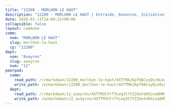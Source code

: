 ```yaml
---
title: "12200 - MORLHON LE HAUT"
description: "12200 - MORLHON LE HAUT | Entraide, Annonces, Initiatives"
date: 2020-01-11T14:09:21+09:00
collapsible: false
layout: commune
comm:
  nom: "MORLHON LE HAUT"
  slug: morlhon-le-haut
  cp: "12200"
dept:
  nom: "Aveyron"
  slug: aveyron
  num: "12"
peerpad:
  comm:
    read_path: /r/markdown/12200_morlhon-le-haut/4XTTMAJkpf9ACvyQsz6Lk4MNjBn93rYGFXNi2TFB7vUHd85Uh
    write_path: /w/markdown/12200_morlhon-le-haut/4XTTMAJkpf9ACvyQsz6Lk4MNjBn93rYGFXNi2TFB7vUHd85Uh-K3TgU5cFMDWJDpvybHAjJpJ59Aw4LdUsMFQL1Laq2pdLFozGNS5JonX1iqaBT2KWVsXen5zs896XgXW7VhUv73HRHSqNiWBMenLP3Hax6fHvtwSVsJgkiB1pDhfNeTiti6Y5xW2h
  dept:
    read_path: /r/markdown/12_aveyron/4XTTM3CFrTYLeq3t7YZ2GeteRXina8HMy585xLdATaEm28gJq
    write_path: /w/markdown/12_aveyron/4XTTM3CFrTYLeq3t7YZ2GeteRXina8HMy585xLdATaEm28gJq-K3TgUfu3tdsvnJNzfCjLcQBm4uQ83gag77qnaAo9pjUvbpQyfAVAxJdyULKffeJFVcGHHVraYZNVQhiGBeBUKBFLy2Vr8dapgU6tQCmoJQ6dgnoqRGmK9bSxqhW9VArfxRuTPcgV
---
```


